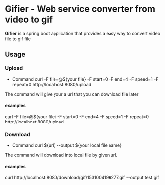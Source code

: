 # **Gifier** - Web service converter from video to gif

**Gifier** is a spring boot application that provides a easy way to convert video file to gif file

## Usage

### Upload

- Command
curl -F file=@${your file} -F start=0 -F end=4 -F speed=1 -F repeat=0 http://localhost:8080/upload

The command will give your a url that you can download file later

#### examples

curl -F file=@${your file} -F start=0 -F end=4 -F speed=1 -F repeat=0 http://localhost:8080/upload

### Download

- Command
curl ${url} --output ${your local file name}

The command will download into local file by given url.

#### examples

curl http://localhost:8080/download/gif/1531004196277.gif --output test.gif